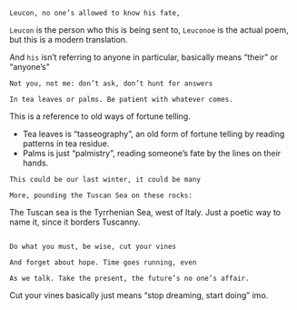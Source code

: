 ```
Leucon, no one’s allowed to know his fate,  
```

`Leucon` is the person who this is being sent to, `Leuconoe` is the actual poem, but this is a modern translation.

And `his` isn’t referring to anyone in particular, basically means “their” or “anyone’s”

```
Not you, not me: don’t ask, don’t hunt for answers  

In tea leaves or palms. Be patient with whatever comes.  
```

This is a reference to old ways of fortune telling.

 - Tea leaves is “tasseography”, an old form of fortune telling by reading patterns in tea residue.
 - Palms is just “palmistry”, reading someone’s fate by the lines on their hands.

```
This could be our last winter, it could be many  

More, pounding the Tuscan Sea on these rocks:  
```

The Tuscan sea is the Tyrrhenian Sea, west of Italy. Just a poetic way to name it, since it borders Tuscanny.

```

Do what you must, be wise, cut your vines  

And forget about hope. Time goes running, even  

As we talk. Take the present, the future’s no one’s affair.
```

Cut your vines basically just means “stop dreaming, start doing” imo.
